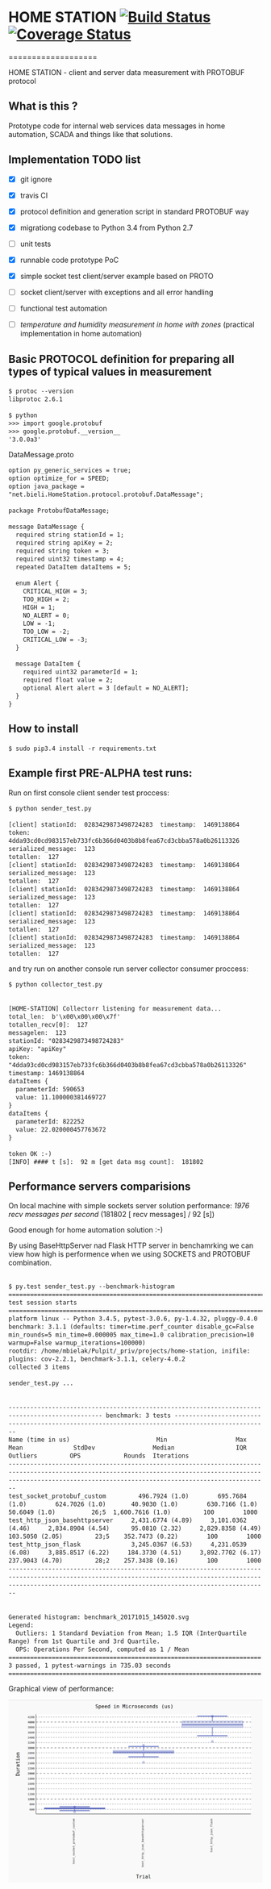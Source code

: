 # HOME STATION [![Build Status](https://travis-ci.org/bieli/home-station.png)](https://travis-ci.org/bieli/home-station) [![Coverage Status](https://coveralls.io/repos/github/bieli/home-station/badge.svg?branch=master)](https://coveralls.io/github/bieli/home-station?branch=master) #
===================

HOME STATION - client and server data measurement with PROTOBUF protocol


What is this ?
--------------
Prototype code for internal web services data messages in home automation, SCADA and things like that solutions.


Implementation TODO list
-------------
 - [x] git ignore
 - [x] travis CI
 - [x] protocol definition and generation script in standard PROTOBUF way
 - [x] migrationg codebase to Python 3.4 from Python 2.7
 - [ ] unit tests
 - [x] runnable code prototype PoC
 - [x] simple socket test client/server example based on PROTO
 - [ ] socket client/server with exceptions and all error handling
 - [ ] functional test automation
 - [ ] *temperature and humidity measurement in home with zones* (practical implementation in home automation)


Basic PROTOCOL definition for preparing all types of typical values in measurement
-------------

```
$ protoc --version
libprotoc 2.6.1

$ python
>>> import google.protobuf
>>> google.protobuf.__version__
'3.0.0a3'
```

DataMessage.proto
```
option py_generic_services = true;
option optimize_for = SPEED;
option java_package = "net.bieli.HomeStation.protocol.protobuf.DataMessage";

package ProtobufDataMessage;

message DataMessage {
  required string stationId = 1;
  required string apiKey = 2;
  required string token = 3;
  required uint32 timestamp = 4;
  repeated DataItem dataItems = 5;

  enum Alert {
    CRITICAL_HIGH = 3;
    TOO_HIGH = 2;
    HIGH = 1;
    NO_ALERT = 0;
    LOW = -1;
    TOO_LOW = -2;
    CRITICAL_LOW = -3;
  }

  message DataItem {
    required uint32 parameterId = 1;
    required float value = 2;
    optional Alert alert = 3 [default = NO_ALERT];
  }
}
```


How to install
--------------

```
$ sudo pip3.4 install -r requirements.txt 
```


Example first PRE-ALPHA test runs:
-------------------

Run on first console client sender test proccess:

```
$ python sender_test.py

[client] stationId:  0283429873498724283  timestamp:  1469138864
token:  4dda93cd0cd983157eb733fc6b366d0403b8b8fea67cd3cbba578a0b26113326
serialized_message:  123
totallen:  127
[client] stationId:  0283429873498724283  timestamp:  1469138864
serialized_message:  123
totallen:  127
[client] stationId:  0283429873498724283  timestamp:  1469138864
serialized_message:  123
totallen:  127
[client] stationId:  0283429873498724283  timestamp:  1469138864
serialized_message:  123
totallen:  127
[client] stationId:  0283429873498724283  timestamp:  1469138864
serialized_message:  123
totallen:  127
```

and try run on another console run server collector consumer proccess:

```
$ python collector_test.py


[HOME-STATION] Collectorr listening for measurement data...
total_len:  b'\x00\x00\x00\x7f'
totallen_recv[0]:  127
messagelen:  123
stationId: "0283429873498724283"
apiKey: "apiKey"
token: "4dda93cd0cd983157eb733fc6b366d0403b8b8fea67cd3cbba578a0b26113326"
timestamp: 1469138864
dataItems {
  parameterId: 590653
  value: 11.100000381469727
}
dataItems {
  parameterId: 822252
  value: 22.020000457763672
}

token OK :-)
[INFO] #### t [s]:  92 m [get data msg count]:  181802
```


Performance servers comparisions
----------------------------------

On local machine with simple sockets server solution performance: *1976 recv messages per second* (181802 [ recv messages] / 92 [s])

Good enough for home automation solution :-)

By using BaseHttpServer nad Flask HTTP server in benchamrking we can view how high is performence when we using SOCKETS and PROTOBUF combination.

```

$ py.test sender_test.py --benchmark-histogram
=================================================================================== test session starts ===================================================================================
platform linux -- Python 3.4.5, pytest-3.0.6, py-1.4.32, pluggy-0.4.0
benchmark: 3.1.1 (defaults: timer=time.perf_counter disable_gc=False min_rounds=5 min_time=0.000005 max_time=1.0 calibration_precision=10 warmup=False warmup_iterations=100000)
rootdir: /home/mbielak/Pulpit/_priv/projects/home-station, inifile: 
plugins: cov-2.2.1, benchmark-3.1.1, celery-4.0.2
collected 3 items 

sender_test.py ...


------------------------------------------------------------------------------------------------ benchmark: 3 tests ------------------------------------------------------------------------------------------------
Name (time in us)                        Min                   Max                  Mean              StdDev                Median                 IQR            Outliers         OPS            Rounds  Iterations
--------------------------------------------------------------------------------------------------------------------------------------------------------------------------------------------------------------------
test_socket_protobuf_custom         496.7924 (1.0)        695.7684 (1.0)        624.7026 (1.0)       40.9030 (1.0)        630.7166 (1.0)       50.6049 (1.0)          26;5  1,600.7616 (1.0)         100        1000
test_http_json_basehttpserver     2,431.6774 (4.89)     3,101.0362 (4.46)     2,834.8904 (4.54)      95.0810 (2.32)     2,829.8358 (4.49)     103.5050 (2.05)         23;5    352.7473 (0.22)        100        1000
test_http_json_flask              3,245.0367 (6.53)     4,231.0539 (6.08)     3,885.8517 (6.22)     184.3730 (4.51)     3,892.7702 (6.17)     237.9043 (4.70)         28;2    257.3438 (0.16)        100        1000
--------------------------------------------------------------------------------------------------------------------------------------------------------------------------------------------------------------------


Generated histogram: benchmark_20171015_145020.svg
Legend:
  Outliers: 1 Standard Deviation from Mean; 1.5 IQR (InterQuartile Range) from 1st Quartile and 3rd Quartile.
  OPS: Operations Per Second, computed as 1 / Mean
====================================================================== 3 passed, 1 pytest-warnings in 735.03 seconds ======================================================================

```

Graphical view of performance:


![alt text](https://raw.githubusercontent.com/bieli/home-station/master/benchmark_20171015_145020.png)


